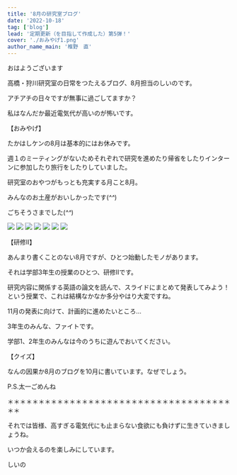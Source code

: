 ```yaml
---
title: '8月の研究室ブログ'
date: '2022-10-18'
tag: ['blog']
lead: '定期更新（を目指して作成した）第5弾！'
cover: './おみやげ1.png'
author_name_main: '椎野　直'
---
```


おはようございます

高橋・狩川研究室の日常をつたえるブログ、8月担当のしいのです。

アチアチの日々ですが無事に過ごしてますか？

私はなんだか最近電気代が高いのが怖いです。

【おみやげ】

たかはしケンの8月は基本的にはお休みです。

週１のミーティングがないためそれぞれで研究を進めたり帰省をしたりインターンに参加したり旅行をしたりしていました。

研究室のおやつがもっとも充実する月こと8月。

みんなのお土産がおいしかったです(*^^*)

ごちそうさまでした(*^^*)

![](./おみやげ1.png)
![](./おみやげ2.png)
![](./おみやげ3.png)
![](./おみやげ4-2.png)
![](./おみやげ4-1.jpg)
![](./おみやげ5.jpg)
![](./おみやげ6.png)


【研修II】

あんまり書くことのない8月ですが、ひとつ始動したモノがあります。

それは学部3年生の授業のひとつ、研修IIです。

研究内容に関係する英語の論文を読んで、スライドにまとめて発表してみよう！という授業で、これは結構なかなか多分やはり大変ですね。

11月の発表に向けて、計画的に進めたいところ…

3年生のみんな、ファイトです。

学部1、2年生のみんなは今のうちに遊んでおいてください。

【クイズ】

なんの因果か8月のブログを10月に書いています。なぜでしょう。

P.S.太一ごめんね

＊＊＊＊＊＊＊＊＊＊＊＊＊＊＊＊＊＊＊＊＊＊＊＊＊＊＊＊＊＊＊＊＊＊＊＊＊＊

それでは皆様、高すぎる電気代にも止まらない食欲にも負けずに生きていきましょうね。

いつか会えるのを楽しみにしています。

しいの